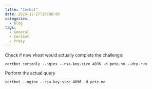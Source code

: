```yaml
---
title: "Cerbot"
date: 2020-12-27T20:00:00
categories:
  - blog
tags:
  - General
  - Certbot
  - Proxy
---
```


Check if new vhost would actually complete the challenge: 
```
certbot certonly --nginx --rsa-key-size 4096 -d pete.no --dry-run
```

Perform the actual query
```
certbot --nginx --rsa-key-size 4096 -d pete.no
```
